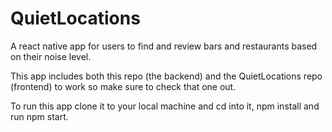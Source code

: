 # QuietLocations

A react native app for users to find and review bars and restaurants based on their noise level.

This app includes both this repo (the backend) and the QuietLocations repo (frontend) to work so make sure to check that one out.  

To run this app clone it to your local machine and cd into it, npm install and run npm start.
